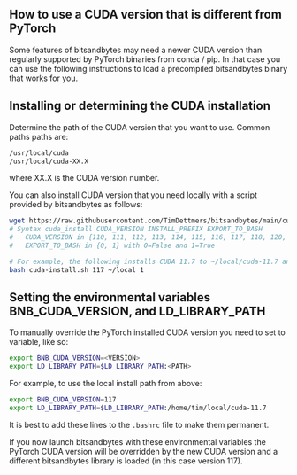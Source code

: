 ## How to use a CUDA version that is different from PyTorch

Some features of bitsandbytes may need a newer CUDA version than regularly supported by PyTorch binaries from conda / pip. In that case you can use the following instructions to load a precompiled bitsandbytes binary that works for you.

## Installing or determining the CUDA installation

Determine the path of the CUDA version that you want to use. Common paths paths are:
```bash
/usr/local/cuda
/usr/local/cuda-XX.X
```

where XX.X is the CUDA version number.

You can also install CUDA version that you need locally with a script provided by bitsandbytes as follows:

```bash
wget https://raw.githubusercontent.com/TimDettmers/bitsandbytes/main/cuda_install.sh
# Syntax cuda_install CUDA_VERSION INSTALL_PREFIX EXPORT_TO_BASH
#   CUDA_VERSION in {110, 111, 112, 113, 114, 115, 116, 117, 118, 120, 121, 122}
#   EXPORT_TO_BASH in {0, 1} with 0=False and 1=True 

# For example, the following installs CUDA 11.7 to ~/local/cuda-11.7 and exports the path to your .bashrc
bash cuda-install.sh 117 ~/local 1 
```

## Setting the environmental variables BNB_CUDA_VERSION, and LD_LIBRARY_PATH

To manually override the PyTorch installed CUDA version you need to set to variable, like so:

```bash
export BNB_CUDA_VERSION=<VERSION>
export LD_LIBRARY_PATH=$LD_LIBRARY_PATH:<PATH>
```

For example, to use the local install path from above:

```bash
export BNB_CUDA_VERSION=117
export LD_LIBRARY_PATH=$LD_LIBRARY_PATH:/home/tim/local/cuda-11.7
```

It is best to add these lines to the `.bashrc` file to make them permanent.

If you now launch bitsandbytes with these environmental variables the PyTorch CUDA version will be overridden by the new CUDA version and a different bitsandbytes library is loaded (in this case version 117).
